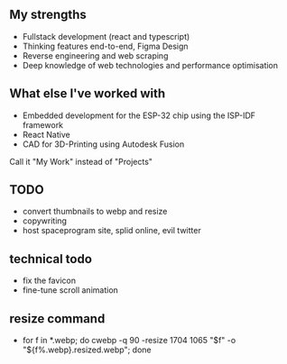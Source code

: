## My strengths

- Fullstack development (react and typescript)
- Thinking features end-to-end, Figma Design
- Reverse engineering and web scraping
- Deep knowledge of web technologies and performance optimisation

## What else I've worked with

- Embedded development for the ESP-32 chip using the ISP-IDF framework
- React Native
- CAD for 3D-Printing using Autodesk Fusion

Call it "My Work" instead of "Projects"

## TODO

- convert thumbnails to webp and resize
- copywriting
- host spaceprogram site, splid online, evil twitter

## technical todo

- fix the favicon
- fine-tune scroll animation

## resize command

- for f in \*.webp; do cwebp -q 90 -resize 1704 1065 "$f" -o "${f%.webp}.resized.webp"; done
